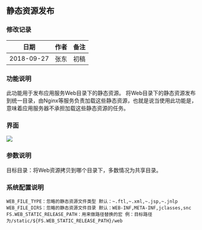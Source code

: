 ## 静态资源发布

### 修改记录
|日期|作者|备注|
|------|------|------|
|2018-09-27|张东|初稿|

### 功能说明
此功能用于发布应用服务Web目录下的静态资源。
将Web目录下的静态资源发布到统一目录，由Nginx等服务负责加载这些静态资源，也就是说当使用此功能是，意味着应用服务器不承担加载这些静态资源的任务。

### 界面
<img src='help/SN-CMC/ReleaseSR/img/ReleaseSR.png' />

### 参数说明
目标目录：将Web资源拷贝到哪个目录下，多数情况为共享目录。

### 系统配置说明
```
WEB_FILE_TYPE：忽略的静态资源文件类型 默认：~.ftl,~.xml,~.jsp,~.jnlp
WEB_FILE_DIRS：忽略的静态资源文件目录 默认：WEB-INF,META-INF,jclasses,snc
FS.WEB_STATIC_RELEASE_PATH：用来做路径替换的宏 例：目标路径为/static/${FS.WEB_STATIC_RELEASE_PATH}/web
```